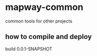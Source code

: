 # mapway-common
common tools for other projects

## how to compile and deploy
  build 0.0.1-SNAPSHOT
